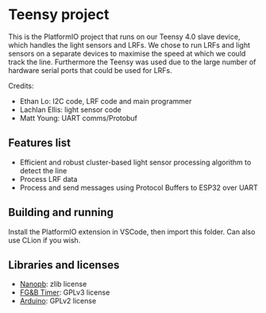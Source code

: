# Teensy project
This is the PlatformIO project that runs on our Teensy 4.0 slave device, which handles the light sensors and LRFs. We 
chose to run LRFs and light sensors on a separate devices to maximise the speed at which we could track the line. 
Furthermore the Teensy was used due to the large number of hardware serial ports that could be used for LRFs.

Credits:
- Ethan Lo: I2C code, LRF code and main programmer
- Lachlan Ellis: light sensor code
- Matt Young: UART comms/Protobuf

## Features list
- Efficient and robust cluster-based light sensor processing algorithm to detect the line
- Process LRF data
- Process and send messages using Protocol Buffers to ESP32 over UART

## Building and running
Install the PlatformIO extension in VSCode, then import this folder. Can also use CLion if you wish.

## Libraries and licenses
- [Nanopb](https://github.com/nanopb/nanopb/): zlib license
- [FG&B Timer](https://github.com/TomFraser/FG-B-2018/tree/master/Software/lib/Timer): GPLv3 license
- [Arduino](https://github.com/arduino/Arduino): GPLv2 license
